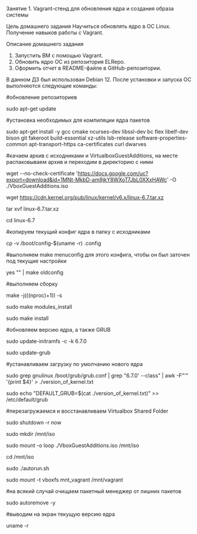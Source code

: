 Занятие 1. Vagrant-стенд для обновления ядра и создания образа системы

Цель домашнего задания
Научиться обновлять ядро в ОС Linux. Получение навыков работы с Vagrant. 

Описание домашнего задания
1) Запустить ВМ с помощью Vagrant.
2) Обновить ядро ОС из репозитория ELRepo.
3) Оформить отчет в README-файле в GitHub-репозитории.

В данном ДЗ был использован Debian 12. После установки и запуска ОС выполняются следующие команды:

#обновление репозиториев

sudo apt-get update

#установка необходимых для компиляции ядра пакетов

sudo apt-get install -y gcc cmake ncurses-dev libssl-dev bc flex libelf-dev bison git fakeroot build-essential xz-utils lsb-release software-properties-common apt-transport-https ca-certificates curl dwarves

#качаем архив с исходниками и VirtualboxGuestAdditions, на месте распаковываем архив и переходим в директорию с ними

wget --no-check-certificate 'https://docs.google.com/uc?export=download&id=1MNt-MkbD-am9jkY8WXoT7JbL0XXxHAWc' -O ./VboxGuestAdditions.iso

wget https://cdn.kernel.org/pub/linux/kernel/v6.x/linux-6.7.tar.xz

tar xvf linux-6.7.tar.xz

cd linux-6.7

#копируем текущий конфиг ядра в папку с исходниками

cp -v /boot/config-$(uname -r) .config

#выполняем make menuconfig для этого конфига, чтобы он был заточен под текущие настройки

yes "" | make oldconfig

#выполняем сборку

make -j$(($(nproc)+1)) -s

sudo make modules_install

sudo make install

#обновляем версию ядра, а также GRUB

sudo update-initramfs -c -k 6.7.0

sudo update-grub

#устанавливаем загрузку по умолчанию нового ядра

sudo grep gnulinux /boot/grub/grub.conf | grep "6.7.0' --class" | awk -F"'" '{print $4}' > ./version_of_kernel.txt

sudo echo "DEFAULT_GRUB=$(cat ./version_of_kernel.txt)" >> /etc/default/grub

#перезагружаемся и восстанавливаем Virtualbox Shared Folder

sudo shutdown -r now

sudo mkdir /mnt/iso

sudo mount -o loop ./VboxGuestAdditions.iso /mnt/iso

cd /mnt/iso

sudo ./autorun.sh

sudo mount -t vboxfs mnt_vagrant /mnt/vagrant

#на всякий случай очищаем пакетный менеджер от лишних пакетов

sudo autoremove -y

#выводим на экран текущую версию ядра

uname -r

